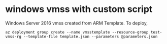 # windows vmss with custom script
Windows Server 2016 vmss created from ARM Template. To deploy,

```az deployment group create --name vmsstemplate --resource-group test-vmss-rg --template-file template.json --parameters @parameters.json```
